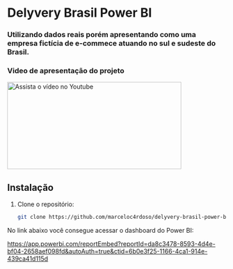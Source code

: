 # Delyvery Brasil Power BI
### Utilizando dados reais porém apresentando como uma empresa fictícia de e-commece atuando no sul e sudeste do Brasil.

### Video de apresentação do projeto

<a href="https://www.loom.com/embed/8a066026019d44ec825b684ea80d38b0?sid=42865daf-87b4-4c50-86b6-66f8c47a1dba" target="_blank">
  <img src="https://img.youtube.com/vi/3GFzRlXWTaw/default.jpg" alt="   Assista o vídeo no Youtube" width="400" height="200" />
</a>

## Instalação

1. Clone o repositório:
   ```bash
   git clone https://github.com/marceloc4rdoso/delyvery-brasil-power-bi.git

No link abaixo você consegue acessar o dashboard do Power BI:

https://app.powerbi.com/reportEmbed?reportId=da8c3478-8593-4d4e-bf04-2658aef098fd&autoAuth=true&ctid=6b0e3f25-1166-4ca1-914e-439ca41d115d
